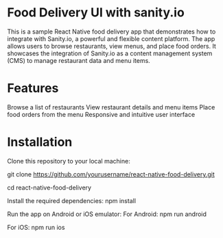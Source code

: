 # Food Delivery UI with sanity.io

This is a sample React Native food delivery app that demonstrates how to integrate with Sanity.io, a powerful and flexible content platform. The app allows users to browse restaurants, view menus, and place food orders. It showcases the integration of Sanity.io as a content management system (CMS) to manage restaurant data and menu items.

# Features
Browse a list of restaurants
View restaurant details and menu items
Place food orders from the menu
Responsive and intuitive user interface

# Installation
Clone this repository to your local machine:

git clone https://github.com/yourusername/react-native-food-delivery.git

cd react-native-food-delivery

Install the required dependencies:
npm install

Run the app on Android or iOS emulator:
For Android:
npm run android

For iOS:
npm run ios
